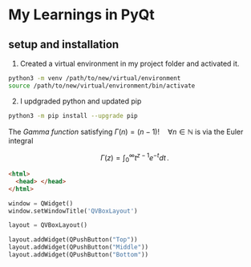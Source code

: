 # My Learnings in PyQt

## setup and installation

1. Created a virtual environment in my project folder and activated it.

```sh
python3 -m venv /path/to/new/virtual/environment
source /path/to/new/virtual/environment/bin/activate
```

2. I updgraded python and updated pip

```sh
python3 -m pip install --upgrade pip
```

The _Gamma function_ satisfying $\Gamma(n) = (n-1)!\quad\forall n\in\mathbb N$ is via the Euler integral

$$
\Gamma(z) = \int_0^\infty t^{z-1}e^{-t}dt\,.
$$

```html
<html>
  <head> </head>
</html>
```

```python
window = QWidget()
window.setWindowTitle('QVBoxLayout')

layout = QVBoxLayout()

layout.addWidget(QPushButton("Top"))
layout.addWidget(QPushButton("Middle"))
layout.addWidget(QPushButton("Bottom"))
```
